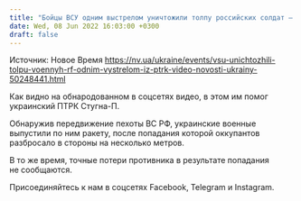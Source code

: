 ```yaml
---
title: "Бойцы ВСУ одним выстрелом уничтожили толпу российских солдат — видео"
date: Wed, 08 Jun 2022 16:03:00 +0300
draft: false
---
```

Источник: Новое Время https://nv.ua/ukraine/events/vsu-unichtozhili-tolpu-voennyh-rf-odnim-vystrelom-iz-ptrk-video-novosti-ukrainy-50248441.html


Как видно на обнародованном в соцсетях видео, в этом им помог украинский ПТРК Стугна-П.

Обнаружив передвижение пехоты ВС РФ, украинские военные выпустили по ним ракету, после попадания которой оккупантов разбросало в стороны на несколько метров.

В то же время, точные потери противника в результате попадания не сообщаются.

Присоединяйтесь к нам в соцсетях Facebook, Telegram и Instagram.
